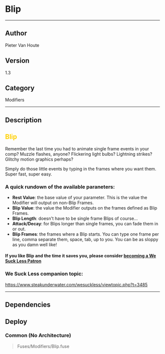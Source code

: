 # Blip
___

## Author
Pieter Van Houte

## Version
1.3

## Category
Modifiers

___

## Description
<font color=#ffd100><h2>Blip</h2></font>

<p>Remember the last time you had to animate single frame events in your comp? Muzzle flashes, anyone? Flickering light bulbs? Lightning strikes? Glitchy motion graphics perhaps?</p>

<p>Simply do those little events by typing in the frames where you want them. Super fast, super easy. </p>

<h3>A quick rundown of the available paraneters:</h3>


<ul>
	<li><b>Rest Value</b>: the base value of your parameter. This is the value the Modifier will output on non-Blip Frames. </li>
	<li><b>Blip Value</b>: the value the Modifier outputs on the frames defined as Blip Frames. </li>
	<li><b>Blip Length</b>: doesn't have to be single frame Blips of course... </li>
	<li><b>Attack/Decay</b>: for Blips longer than single frames, you can fade them in or out.</li>
	<li><b>Blip Frames</b>: the frames where a Blip starts. You can type one frame per line, comma separate them, space, tab, up to you. You can be as sloppy as you damn well like!</li>
</ul>

<h4>If you like Blip and the time it saves you, please consider <a href="https://www.patreon.com/wesuckless">becoming a We Suck Less Patron</a></h4>

<h3>We Suck Less companion topic:</h3>

<p><a href="https://www.steakunderwater.com/wesuckless/viewtopic.php?t=3485">https://www.steakunderwater.com/wesuckless/viewtopic.php?t=3485</a></p>

___

## Dependencies

## Deploy

### Common (No Architecture)

> Fuses/Modifiers/Blip.fuse  

